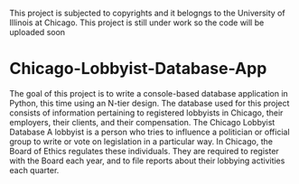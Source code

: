 This project is subjected to copyrights and it belogngs to the University of Illinois at Chicago.
This project is still under work so the code will be uploaded soon

# Chicago-Lobbyist-Database-App
The goal of this project is to write a console-based database application in Python, this 
time using an N-tier design. The database used for this project consists of information 
pertaining to registered lobbyists in Chicago, their employers, their clients, and their 
compensation.
The Chicago Lobbyist Database
A lobbyist is a person who tries to influence a politician or official group to write or vote 
on legislation in a particular way. In Chicago, the Board of Ethics regulates these 
individuals. They are required to register with the Board each year, and to file reports 
about their lobbying activities each quarter.
